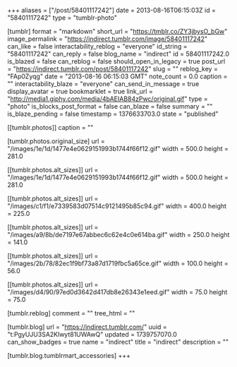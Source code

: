 +++
aliases = ["/post/58401117242"]
date = 2013-08-16T06:15:03Z
id = "58401117242"
type = "tumblr-photo"

[tumblr]
format = "markdown"
short_url = "https://tmblr.co/ZY3jbysO_bGw"
image_permalink = "https://indirect.tumblr.com/image/58401117242"
can_like = false
interactability_reblog = "everyone"
id_string = "58401117242"
can_reply = false
blog_name = "indirect"
id = 58401117242.0
is_blazed = false
can_reblog = false
should_open_in_legacy = true
post_url = "https://indirect.tumblr.com/post/58401117242"
slug = ""
reblog_key = "FAp0Zyqg"
date = "2013-08-16 06:15:03 GMT"
note_count = 0.0
caption = ""
interactability_blaze = "everyone"
can_send_in_message = true
display_avatar = true
bookmarklet = true
link_url = "http://media1.giphy.com/media/4bAEIAB84zPwc/original.gif"
type = "photo"
is_blocks_post_format = false
can_blaze = false
summary = ""
is_blaze_pending = false
timestamp = 1376633703.0
state = "published"

[[tumblr.photos]]
caption = ""

[tumblr.photos.original_size]
url = "/images/1e/1d/1477e4e0629151993b1744f66f12.gif"
width = 500.0
height = 281.0

[[tumblr.photos.alt_sizes]]
url = "/images/1e/1d/1477e4e0629151993b1744f66f12.gif"
width = 500.0
height = 281.0

[[tumblr.photos.alt_sizes]]
url = "/images/c1/f1/e7339583d07514c9121495b85c94.gif"
width = 400.0
height = 225.0

[[tumblr.photos.alt_sizes]]
url = "/images/a9/8b/de7197e67abbec6c62e4c0e614ba.gif"
width = 250.0
height = 141.0

[[tumblr.photos.alt_sizes]]
url = "/images/2b/78/82ec1f9bf73a87d1719fbc5a65ce.gif"
width = 100.0
height = 56.0

[[tumblr.photos.alt_sizes]]
url = "/images/d4/90/97ed0d3642d417db8e26343e1eed.gif"
width = 75.0
height = 75.0

[tumblr.reblog]
comment = ""
tree_html = ""

[tumblr.blog]
url = "https://indirect.tumblr.com/"
uuid = "t:PgyUJU3SA2Klwyt81UWAwQ"
updated = 1739757070.0
can_show_badges = true
name = "indirect"
title = "indirect"
description = ""

[tumblr.blog.tumblrmart_accessories]
+++
